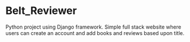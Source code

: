 # Belt_Reviewer
Python project using Django framework. Simple full stack website where users can create an account and add books and reviews based upon title.
